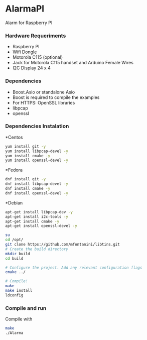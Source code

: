 # AlarmaPI
Alarm for Raspberry PI

### Hardware Requeriments
* Raspberry PI 
* Wifi Dongle
* Motorola C115 (optional)
* Jack for Motorola C115 handset and Arduino Female Wires 
* I2C Display 24 x 4

### Dependencies

* Boost.Asio or standalone Asio
* Boost is required to compile the examples
* For HTTPS: OpenSSL libraries 
* libpcap
* openssl
### Dependencies Instalation
*Centos
```sh
yum install git -y
yum install libpcap-devel -y
yum install cmake -y
yum install openssl-devel -y
```
*Fedora
```sh
dnf install git -y
dnf install libpcap-devel -y
dnf install cmake -y
dnf install openssl-devel -y
```

*Debian
```sh
apt-get install libpcap-dev -y
apt-get install i2c-tools -y
apt-get install cmake -y
apt-get install openssl-devel -y

```

```sh
su
cd /opt/
git clone https://github.com/mfontanini/libtins.git
# Create the build directory
mkdir build
cd build

# Configure the project. Add any relevant configuration flags
cmake ../

# Compile!
make
make install
ldconfig
```

### Compile and run
Compile with
```sh
make
./Alarma
```
